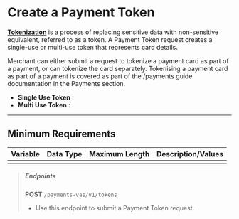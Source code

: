 # Create a Payment Token

**[Tokenization](../FAQs-Glossary/Glossary.md#tokenization)** is a process of replacing sensitive data with non-sensitive equivalent, referred to as a token. A Payment Token request creates a single-use or multi-use token that represents card details.

Merchant can either submit a request to tokenize a payment card as part of a payment, or can tokenize the card separately. Tokenising a payment card as part of a payment is covered as part of the /payments guide documentation in the Payments section.

- **Single Use Token** :
- **Multi Use Token** : 

---

## Minimum Requirements

|Variable | Data Type| Maximum Length | Description/Values |
|---------|----------|----------------|---------|
| | | | |
<!-- theme: success -->
>##### Endpoints
>**POST** `/payments-vas/v1/tokens`
>- Use this endpoint to submit a Payment Token request.